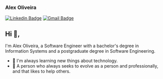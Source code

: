 ### Alex Oliveira

[![Linkedin Badge](https://img.shields.io/badge/-alex--oliveira--583254108-blue?style=flat-square&logo=Linkedin&logoColor=white&link=https://www.linkedin.com/in/alex-oliveira-583254108/)](https://www.linkedin.com/in/alex-oliveira-583254108/)
[![Gmail Badge](https://img.shields.io/badge/-alex123.ao47@gmail.com-c14438?style=flat-square&logo=Gmail&logoColor=white&link=mailto:alex123.ao47@gmail.com)](mailto:alex123.ao47@gmail.com)

## Hi 👋,
I'm Alex Oliveira, a Software Engineer with a bachelor's degree in Information Systems and a postgraduate degree in Software Engineering.
- 🔭 I'm always learning new things about technology.
- 💬 A person who always seeks to evolve as a person and professionally, and that likes to help others.
